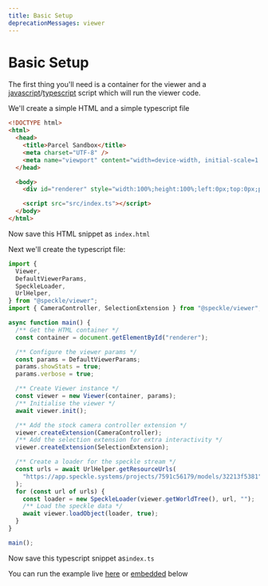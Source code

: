 ```yaml
---
title: Basic Setup
deprecationMessages: viewer
---
```


<Banner />

# Basic Setup

The first thing you'll need is a container for the viewer and a [javascript](https://developer.mozilla.org/en-US/docs/Web/JavaScript)/[typescript](https://www.typescriptlang.org/) script which will run the viewer code. 

We'll create a simple HTML and a simple typescript file
```html
<!DOCTYPE html>
<html>
  <head>
    <title>Parcel Sandbox</title>
    <meta charset="UTF-8" />
    <meta name="viewport" content="width=device-width, initial-scale=1.0" />
  </head>

  <body>
    <div id="renderer" style="width:100%;height:100%;left:0px;top:0px;position:absolute" />

    <script src="src/index.ts"></script>
  </body>
</html>
```
Now save this HTML snippet as `index.html`

Next we'll create the typescript file: 

```typescript
import {
  Viewer,
  DefaultViewerParams,
  SpeckleLoader,
  UrlHelper,
} from "@speckle/viewer";
import { CameraController, SelectionExtension } from "@speckle/viewer";

async function main() {
  /** Get the HTML container */
  const container = document.getElementById("renderer");

  /** Configure the viewer params */
  const params = DefaultViewerParams;
  params.showStats = true;
  params.verbose = true;

  /** Create Viewer instance */
  const viewer = new Viewer(container, params);
  /** Initialise the viewer */
  await viewer.init();

  /** Add the stock camera controller extension */
  viewer.createExtension(CameraController);
  /** Add the selection extension for extra interactivity */
  viewer.createExtension(SelectionExtension);

  /** Create a loader for the speckle stream */
  const urls = await UrlHelper.getResourceUrls(
    "https://app.speckle.systems/projects/7591c56179/models/32213f5381"
  );
  for (const url of urls) {
    const loader = new SpeckleLoader(viewer.getWorldTree(), url, "");
    /** Load the speckle data */
    await viewer.loadObject(loader, true);
  }
}

main();

```
Now save this typescript snippet as`index.ts`

You can run the example live [here](https://stackblitz.com/edit/speckle-basic-setup?file=index.html) or <VueCustomTooltip label="Embedding works only on chromium based browsers"><ins>embedded</ins></VueCustomTooltip> below

<Stackblitz projectId="speckle-basic-setup" :embedOptions="{ 
    height: 500,
    openFile: 'src/main.ts',
    view: 'preview',
    hideExplorer: true,
    hideNavigation: true }" />




